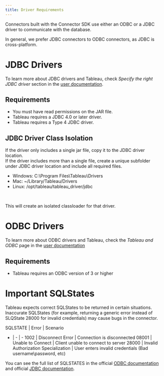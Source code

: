 ```yaml
---
title: Driver Requirements
---
```


Connectors built with the Connector SDK use either an ODBC or a JDBC driver to communicate with the database.

In general, we prefer JDBC connectors to ODBC connectors, as JDBC is cross-platform.


# JDBC Drivers
To learn more about JDBC drivers and Tableau, check *Specify the right JDBC driver* section in  the  [user documentation](https://help.tableau.com/current/pro/desktop/en-us/examples_otherdatabases_jdbc.htm).

## Requirements
- You must have read permissions on the JAR file.
- Tableau requires a JDBC 4.0 or later driver.
- Tableau requires a Type 4 JDBC driver.

## JDBC Driver Class Isolation
If the driver only includes a single jar file, copy it to the JDBC driver location. <br/>
If the driver includes more than a single file, create a unique subfolder under JDBC driver location and include all required files.
- Windows: C:\Program Files\Tableau\Drivers
- Mac: ~/Library/Tableau/Drivers
- Linux: /opt/tableau/tableau_driver/jdbc
<br/>

 This will create an isolated classloader for that driver.

# ODBC Drivers
To learn more about ODBC drivers and Tableau, check the *Tableau and ODBC* page in the [user documentation](https://help.tableau.com/current/pro/desktop/en-us/odbc_tableau.htm)

## Requirements
- Tableau requires an ODBC version of 3 or higher

# Important SQLStates

Tableau expects correct SQLStates to be returned in certain situations. Inaccurate SQLStates (for example, returning a generic error instead of SLQState 28000 for invalid credentials) may cause bugs in the connector.

SQLSTATE | Error | Scenario
- | - | -
1002 | Disconnect Error | Connection is disconnected
08001 | Unable to Connect | Client unable to connect to server
28000 | Invalid Authorization Specialization | User enters invalid credentials (Bad username\password, etc)

You can see the full list of SQLSTATES in the official [ODBC documentation](https://docs.microsoft.com/en-us/sql/odbc/reference/appendixes/appendix-a-odbc-error-codes?view=sql-server-ver15) and official [JDBC documentation](https://docs.oracle.com/cd/E15817_01/appdev.111/b31228/appd.htm).